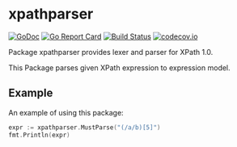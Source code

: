 # xpathparser

[![GoDoc](https://godoc.org/github.com/santhosh-tekuri/xpathparser?status.svg)](https://godoc.org/github.com/santhosh-tekuri/xpathparser)
[![Go Report Card](https://goreportcard.com/badge/github.com/santhosh-tekuri/xpathparser)](https://goreportcard.com/report/github.com/santhosh-tekuri/xpathparser)
[![Build Status](https://travis-ci.org/santhosh-tekuri/xpathparser.svg?branch=master)](https://travis-ci.org/santhosh-tekuri/xpathparser)
[![codecov.io](https://codecov.io/github/santhosh-tekuri/xpathparser/coverage.svg?branch=master)](https://codecov.io/github/santhosh-tekuri/xpathparser?branch=master)

Package xpathparser provides lexer and parser for XPath 1.0.

This Package parses given XPath expression to expression model. 

## Example

An example of using this package:

```go
expr := xpathparser.MustParse("(/a/b)[5]")
fmt.Println(expr)
```
